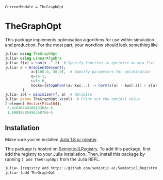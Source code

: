 ```@meta
CurrentModule = TheGraphOpt
```

# TheGraphOpt

This package implements optimisation algorithms for use within simulation and production.
For the most part, your workflow should look something like

```julia
julia> using TheGraphOpt
julia> using LinearAlgebra
julia> f(x) = sum(x .^ 2)  # Specify function to optimise as min f(x)
julia> a = GradientDescent(;
            x=[100.0, 50.0],  # Specify parameters for optimisation
            η=1e-1,
            ϵ=1e-6,
            hooks=[StopWhen((a; kws...) -> norm(x(a) - kws[:z]) < ϵ(a))],  # hook stops opt when residual is below ϵ.
        )
julia> sol = minimize!(f, a)  # Optimise
julia> @show TheGraphOpt.x(sol)  # Print out the optimal value
2-element Vector{Float64}:
 3.4163644416613304e-6
 1.6909278549636878e-6
```

## Installation

Make sure you've installed [Julia 1.8 or greater](https://julialang.org/).

This package is hosted on [SemioticJLRegistry](https://github.com/semiotic-ai/SemioticJLRegistry).
To add this package, first add the registry to your Julia installation.
Then, install this package by running `] add TheGraphOpt` from the Julia REPL.

``` julia
julia> ]registry add https://github.com/semiotic-ai/SemioticJLRegistry
julia> ]add TheGraphOpt
```
